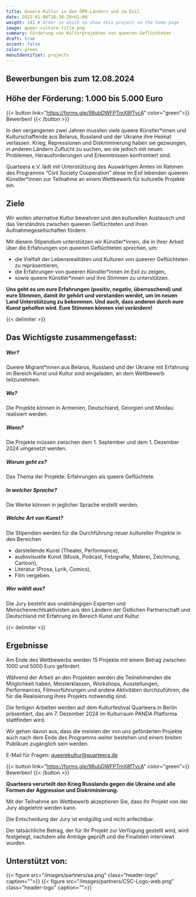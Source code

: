```yaml
---
title: Queere Kultur in den ÖPR-Ländern und im Exil
date: 2022-01-06T16:38:20+01:00
weight: 141 # Order in which to show this project on the home page
image: queer-culture-title.png
summary: Förderung von Kulturprojekten von queeren Geflüchteten
draft: true
accent: false
color: green
menuIdentifier: projects
---
```


## Bewerbungen bis zum 12.08.2024

## Höhe der Förderung: 1.000 bis 5.000 Euro 

{{< button link="https://forms.gle/98ubDWFPTmX8fTycA" color="green">}} Bewerben! {{< /button >}}

In den vergangenen zwei Jahren mussten viele queere Künstler*innen und Kulturschaffende aus Belarus, Russland und der Ukraine ihre Heimat verlassen. Krieg, Repressionen und Diskriminierung haben sie gezwungen, in anderen Ländern Zuflucht zu suchen, wo sie jedoch mit neuen Problemen, Herausforderungen und Erkenntnissen konfrontiert sind.

Quarteera e.V. lädt mit Unterstützung des Auswärtigen Amtes im Rahmen des Programms “Civil Society Cooperation” diese im Exil lebenden queeren Künstler*innen zur Teilnahme an einem Wettbewerb für kulturelle Projekte ein.


## Ziele
Wir wollen alternative Kultur bewahren und den kulturellen Austausch und das Verständnis zwischen queeren Geflüchteten und ihren Aufnahmegesellschaften fördern.

Mit diesem Stipendium unterstützen wir Künstler*innen, die in ihrer Arbeit über die Erfahrungen von queeren Geflüchteten sprechen, um:

* die Vielfalt der Lebensrealitäten und Kulturen von queeren Geflüchteten zu repräsentieren,
* die Erfahrungen von queeren Künstler*innen im Exil zu zeigen,
* sowie queere Künstler*innen und ihre Stimmen zu unterstützen.

**Uns geht es um eure Erfahrungen (positiv, negativ, überraschend) und eure Stimmen, damit ihr gehört und verstanden werdet, um im neuen Land Unterstützung zu bekommen. Und auch, dass anderen durch eure Kunst geholfen wird. Eure Stimmen können viel verändern!**

{{< delimiter >}}

## Das Wichtigste zusammengefasst:

##### Wer? 
Queere Migrant*innen aus Belarus, Russland und der Ukraine mit Erfahrung im Bereich Kunst und Kultur sind eingeladen, an dem Wettbewerb teilzunehmen.

##### Wo? 
Die Projekte können in Armenien, Deutschland, Georgien und Moldau realisiert werden.

##### Wann? 
Die Projekte müssen zwischen dem 1. September und dem 1. Dezember 2024 umgesetzt werden.

##### Worum geht es?
Das Thema der Projekte: Erfahrungen als queere Geflüchtete.

##### In welcher Sprache? 
Die Werke können in jeglicher Sprache erstellt werden.

##### Welche Art von Kunst?
Die Stipendien werden für die Durchführung neuer kultureller Projekte in den Bereichen
* darstellende Kunst (Theater, Performance),
* audiovisuelle Kunst (Musik, Podcast, Fotografie, Malerei, Zeichnung, Cartoon),
* Literatur (Prosa, Lyrik, Comics),
* Film
vergeben.

##### Wer wählt aus? 
Die Jury besteht aus unabhängigen Experten und Menschenrechtsaktivisten aus den Ländern der Östlichen Partnerschaft und Deutschland mit Erfahrung im Bereich Kunst und Kultur.

{{< delimiter >}}

## Ergebnisse

Am Ende des Wettbewerbs werden 15 Projekte mit einem Betrag zwischen 1000 und 5000 Euro gefördert.

Während der Arbeit an den Projekten werden die Teilnehmenden die Möglichkeit haben, Meisterklassen, Workshops, Ausstellungen, Performances, Filmvorführungen und andere Aktivitäten durchzuführen, die für die Realisierung ihres Projekts notwendig sind.

Die fertigen Arbeiten werden auf dem Kulturfestival Quarteera in Berlin präsentiert, das am 7. Dezember 2024 im Kulturraum PANDA Platforma stattfinden wird.

Wir gehen davon aus, dass die meisten der von uns geförderten Projekte auch nach dem Ende des Programms weiter bestehen und einem breiten Publikum zugänglich sein werden.

E-Mail für Fragen: queerekultur@quarteera.de

{{< button link="https://forms.gle/98ubDWFPTmX8fTycA" color="green">}} Bewerben! {{< /button >}}

**Quarteera verurteilt den Krieg Russlands gegen die Ukraine und alle Formen der Aggression und Diskriminierung.**

Mit der Teilnahme am Wettbewerb akzeptieren Sie, dass Ihr Projekt von der Jury abgelehnt werden kann. 

Die Entscheidung der Jury ist endgültig und nicht anfechtbar. 

Der tatsächliche Betrag, der für Ihr Projekt zur Verfügung gestellt wird, wird festgelegt, nachdem alle Anträge geprüft und die Finalisten interviewt wurden.

## Unterstützt von:

{{< figure src="/images/partners/aa.png" class="header-logo" caption="">}}
{{< figure src="/images/partners/CSC-Logo-web.png" class="header-logo" caption="">}}
